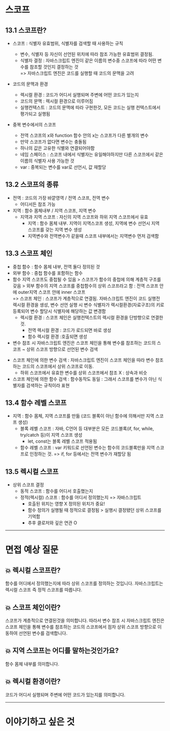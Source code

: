 # 스코프

## 13.1 스코프란?

- 스코프 : 식별자 유효범위, 식별자를 검색할 때 사용하는 규칙
  - 변수, 식별자 등 자신이 선언된 위치에 따라 참조 가능한 유효범위 결정됨.
  - 식별자 결정 : 자바스크립트 엔진이 같은 이름의 변수중 스코프에 따라 어떤 변수를 참조할 것인지 결정하는 것 <br/>
    => 자바스크립트 엔진은 코드를 실행할 때 코드의 문맥을 고려
- 코드의 문맥과 환경

  - 렉시컬 환경 : 코드가 어디서 실행되며 주변에 어떤 코드가 있는지
  - 코드의 문맥 : 렉시컬 환경으로 이루어짐
  - 실행컨텍스트 : 코드의 문맥에 따라 구현한것, 모든 코드는 실행 컨텍스트에서 평가되고 실행됨

- 중복 변수에서의 스코프
  - 전역 스코프의 x와 function 함수 안의 x는 스코프가 다른 별개의 변수
  - 만약 스코프가 없다면 변수는 충돌됨
  - 하나의 값은 고유한 식별와 연결되어야함
  - 네임 스페이스 : 스코프 내에서 식별자는 유일해야하지만 다른 스코프에서 같은 이름의 식별자 사용 가능한 것
  - var : 중복되는 변수를 var로 선언시, 값 재할당

## 13.2 스코프의 종류

- 전역 : 코드의 가장 바깥영역 / 전역 스코프, 전역 변수
  - 어디서든 참조 가능
- 지역 : 함수 몸체내부 / 지역 스코프, 지역 변수
  - 지역과 지역 스코프 : 자신의 지역 스코프와 하위 지역 스코프에서 유효
    - 지역 : 함수 몸체 내부. 지역이 지역스코프 생성, 지역에 변수 선언시 지역 스코프를 갖는 지역 변수 생성
    - 지역변수와 전역변수가 같을때 스코프 내부에서는 지역변수 먼저 검색함

## 13.3 스코프 체인

- 중첩 함수 : 함수 몸체 내부, 전역 둘다 정의된 것
- 외부 함수 : 중첩 함수를 포함하는 함수
- 함수 지역 스코프도 중첩될 수 있음 > 스코프가 함수의 중첩에 의해 계층적 구조를 갖음 > 외부 함수의 지역 스코프를 중첩함수의 상위 스코프라고 함 : 전역 스코프 안에 outer지역 스코프 안에 inner 스코프<br/>
  => 스코프 체인 : 스코프가 계층적으로 연결됨. 자바스크립트 엔진이 코드 실행전 렉시컬 환경을 생성, 변수 선언 실행 시 변수 식별자가 렉시컬환경(자료구조)의 키로 등록되어 변수 할당시 식별자에 해당하는 값 변경함
  - 렉시컬 환경 : 스코프 체인은 실행컨텍스트의 렉시컬 환경을 단방향으로 연결한것.
    - 전역 렉시컬 환경 : 코드가 로드되면 바로 생성
    - 함수 렉시컬 환경 :호출되면 생성
- 변수 참조 시 자바스크립트 엔진은 스코프 체인을 통해 변수를 참조하는 코드의 스코프 ~ 상위 스코프 방향으로 선언된 변수 검색

* 스코프 체인에 의한 변수 검색 : 자바스크립트 엔진이 스코프 체인을 따라 변수 참조하는 코드의 스코프에서 상위 스코프로 이동.
  - 하위 스코프에서 유효한 변수를 상위 스코프에서 참조 X : 상속과 비슷
* 스코프 체인에 의한 함수 검색 : 함수동작도 동일 : 그래서 스코프를 변수가 아닌 식별자를 검색하는 규칙이라 표현

## 13.4 함수 레벨 스코프

- 지역 : 함수 몸체, 지역 스코프를 만듦 (코드 블록이 아닌 함수에 의해서만 지역 스코프 생성)
  - 블록 레벨 스코프 : 자바, C언어 등 대부분은 모든 코드블록(if, for, while, try/catch 등)이 지역 스코프 생성
    - let, const는 블록 레벨 스코프 적용됨
  - 함수 레벨 스코프 : var 키워드로 선언된 변수는 함수의 코드블록만을 지역 스코프로 인정하는 것. => if, for 등에서는 전역 변수가 재할당 됨

## 13.5 렉시컬 스코프

- 상위 스코프 결정
  - 동적 스코프 : 함수를 어디서 호출했는지
  - 정적(렉시컬) 스코프 : 함수를 어디서 정의했는지 => 자바스크립트
    - 호출된 위치는 영향 X 정의된 위치가 중요!
    - 함수 정의가 실행될 때 정적으로 결정됨 > 실행시 결정됐던 상위 스코프를 기억함
    - 추후 클로저와 깊은 연관 O

---

# 면접 예상 질문

## 💥 렉시컬 스코프란?

함수를 어디에서 정의했는지에 따라 상위 스코프를 정의하는 것입니다. 자바스크립트는 렉시컬 스코프 즉 정적 스코프를 따릅니다.

## 💥 스코프 체인이란?

스코프가 계층적으로 연결된것을 의미합니다. 따라서 변수 참조 시 자바스크립트 엔진은 스코프 체인을 통해 변수를 참조하는 코드의 스코프에서 점차 상위 스코프 방향으로 이동하여 선언된 변수를 검색합니다.

## 💥 지역 스코프는 어디를 말하는것인가요?

함수 몸체 내부를 의미합니다.

## 💥 렉시컬 환경이란?

코드가 어디서 실행되며 주변에 어떤 코드가 있는지를 의미합니다.

---

# 이야기하고 싶은 것

